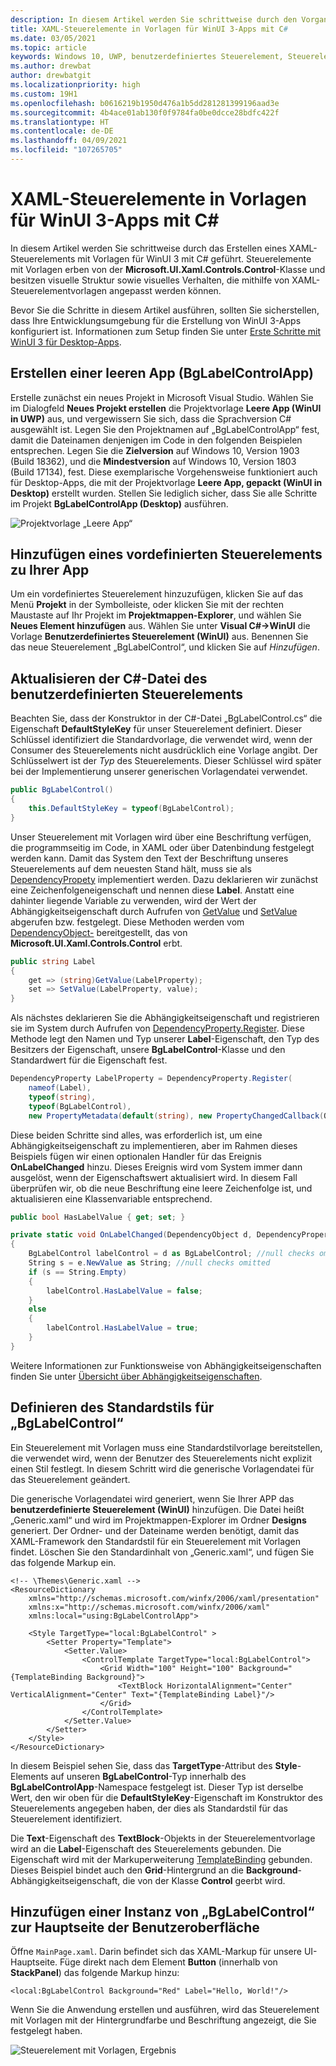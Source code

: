 ```yaml
---
description: In diesem Artikel werden Sie schrittweise durch den Vorgang zum Erstellen eines XAML-Steuerelements mit Vorlagen für WinUI 3 mit C# geführt.
title: XAML-Steuerelemente in Vorlagen für WinUI 3-Apps mit C#
ms.date: 03/05/2021
ms.topic: article
keywords: Windows 10, UWP, benutzerdefiniertes Steuerelement, Steuerelement mit Vorlagen, WinUI
ms.author: drewbat
author: drewbatgit
ms.localizationpriority: high
ms.custom: 19H1
ms.openlocfilehash: b0616219b1950d476a1b5dd281281399196aad3e
ms.sourcegitcommit: 4b4ace01ab130f0f9784fa0be0dcce28bdfc422f
ms.translationtype: HT
ms.contentlocale: de-DE
ms.lasthandoff: 04/09/2021
ms.locfileid: "107265705"
---
```

# <a name="templated-xaml-controls-for-winui-3-apps-with-c"></a>XAML-Steuerelemente in Vorlagen für WinUI 3-Apps mit C#

In diesem Artikel werden Sie schrittweise durch das Erstellen eines XAML-Steuerelements mit Vorlagen für WinUI 3 mit C# geführt. Steuerelemente mit Vorlagen erben von der **Microsoft.UI.Xaml.Controls.Control**-Klasse und besitzen visuelle Struktur sowie visuelles Verhalten, die mithilfe von XAML-Steuerelementvorlagen angepasst werden können.

Bevor Sie die Schritte in diesem Artikel ausführen, sollten Sie sicherstellen, dass Ihre Entwicklungsumgebung für die Erstellung von WinUI 3-Apps konfiguriert ist. Informationen zum Setup finden Sie unter [Erste Schritte mit WinUI 3 für Desktop-Apps](./get-started-winui3-for-desktop.md).

## <a name="create-a-blank-app-bglabelcontrolapp"></a>Erstellen einer leeren App (BgLabelControlApp)

Erstelle zunächst ein neues Projekt in Microsoft Visual Studio. Wählen Sie im Dialogfeld **Neues Projekt erstellen** die Projektvorlage **Leere App (WinUI in UWP)** aus, und vergewissern Sie sich, dass die Sprachversion C# ausgewählt ist. Legen Sie den Projektnamen auf „BgLabelControlApp“ fest, damit die Dateinamen denjenigen im Code in den folgenden Beispielen entsprechen. Legen Sie die **Zielversion** auf Windows 10, Version 1903 (Build 18362), und die **Mindestversion** auf Windows 10, Version 1803 (Build 17134), fest. Diese exemplarische Vorgehensweise funktioniert auch für Desktop-Apps, die mit der Projektvorlage **Leere App, gepackt (WinUI in Desktop)** erstellt wurden. Stellen Sie lediglich sicher, dass Sie alle Schritte im Projekt **BgLabelControlApp (Desktop)** ausführen.

![Projektvorlage „Leere App“](images/winui-csharp-new-project-uwp.png)

## <a name="add-a-templated-control-to-your-app"></a>Hinzufügen eines vordefinierten Steuerelements zu Ihrer App

Um ein vordefiniertes Steuerelement hinzuzufügen, klicken Sie auf das Menü **Projekt** in der Symbolleiste, oder klicken Sie mit der rechten Maustaste auf Ihr Projekt im **Projektmappen-Explorer**, und wählen Sie **Neues Element hinzufügen** aus. Wählen Sie unter **Visual C#->WinUI** die Vorlage **Benutzerdefiniertes Steuerelement (WinUI)** aus. Benennen Sie das neue Steuerelement „BgLabelControl“, und klicken Sie auf *Hinzufügen*. 

## <a name="update-the-custom-control-c-file"></a>Aktualisieren der C#-Datei des benutzerdefinierten Steuerelements

Beachten Sie, dass der Konstruktor in der C#-Datei „BgLabelControl.cs“ die Eigenschaft **DefaultStyleKey** für unser Steuerelement definiert. Dieser Schlüssel identifiziert die Standardvorlage, die verwendet wird, wenn der Consumer des Steuerelements nicht ausdrücklich eine Vorlage angibt. Der Schlüsselwert ist der *Typ* des Steuerelements. Dieser Schlüssel wird später bei der Implementierung unserer generischen Vorlagendatei verwendet.

```csharp
public BgLabelControl()
{
    this.DefaultStyleKey = typeof(BgLabelControl);
}
```

Unser Steuerelement mit Vorlagen wird über eine Beschriftung verfügen, die programmseitig im Code, in XAML oder über Datenbindung festgelegt werden kann. Damit das System den Text der Beschriftung unseres Steuerelements auf dem neuesten Stand hält, muss sie als [DependencyPropety](/uwp/api/Windows.UI.Xaml.DependencyProperty) implementiert werden. Dazu deklarieren wir zunächst eine Zeichenfolgeneigenschaft und nennen diese **Label**. Anstatt eine dahinter liegende Variable zu verwenden, wird der Wert der Abhängigkeitseigenschaft durch Aufrufen von [GetValue](/uwp/api/windows.ui.xaml.dependencyobject.getvalue) und [SetValue](/uwp/api/windows.ui.xaml.dependencyobject.setvalue) abgerufen bzw. festgelegt. Diese Methoden werden vom [DependencyObject-](/uwp/api/windows.ui.xaml.dependencyobject) bereitgestellt, das von **Microsoft.UI.Xaml.Controls.Control** erbt.

```csharp
public string Label
{
    get => (string)GetValue(LabelProperty);
    set => SetValue(LabelProperty, value);
}
```
Als nächstes deklarieren Sie die Abhängigkeitseigenschaft und registrieren sie im System durch Aufrufen von [DependencyProperty.Register](/uwp/api/windows.ui.xaml.dependencyproperty.register). Diese Methode legt den Namen und Typ unserer **Label**-Eigenschaft, den Typ des Besitzers der Eigenschaft, unsere **BgLabelControl**-Klasse und den Standardwert für die Eigenschaft fest.

```csharp
DependencyProperty LabelProperty = DependencyProperty.Register(
    nameof(Label), 
    typeof(string),
    typeof(BgLabelControl), 
    new PropertyMetadata(default(string), new PropertyChangedCallback(OnLabelChanged)));
```

Diese beiden Schritte sind alles, was erforderlich ist, um eine Abhängigkeitseigenschaft zu implementieren, aber im Rahmen dieses Beispiels fügen wir einen optionalen Handler für das Ereignis **OnLabelChanged** hinzu. Dieses Ereignis wird vom System immer dann ausgelöst, wenn der Eigenschaftswert aktualisiert wird. In diesem Fall überprüfen wir, ob die neue Beschriftung eine leere Zeichenfolge ist, und aktualisieren eine Klassenvariable entsprechend.

```csharp
public bool HasLabelValue { get; set; }

private static void OnLabelChanged(DependencyObject d, DependencyPropertyChangedEventArgs e)
{
    BgLabelControl labelControl = d as BgLabelControl; //null checks omitted
    String s = e.NewValue as String; //null checks omitted
    if (s == String.Empty)
    {
        labelControl.HasLabelValue = false;
    }
    else
    {
        labelControl.HasLabelValue = true;
    }
}
```
Weitere Informationen zur Funktionsweise von Abhängigkeitseigenschaften finden Sie unter [Übersicht über Abhängigkeitseigenschaften](/windows/uwp/xaml-platform/dependency-properties-overview).

## <a name="define-the-default-style-for-bglabelcontrol"></a>Definieren des Standardstils für „BgLabelControl“
Ein Steuerelement mit Vorlagen muss eine Standardstilvorlage bereitstellen, die verwendet wird, wenn der Benutzer des Steuerelements nicht explizit einen Stil festlegt. In diesem Schritt wird die generische Vorlagendatei für das Steuerelement geändert.

Die generische Vorlagendatei wird generiert, wenn Sie Ihrer APP das **benutzerdefinierte Steuerelement (WinUI)** hinzufügen. Die Datei heißt „Generic.xaml“ und wird im Projektmappen-Explorer im Ordner **Designs** generiert. Der Ordner- und der Dateiname werden benötigt, damit das XAML-Framework den Standardstil für ein Steuerelement mit Vorlagen findet. Löschen Sie den Standardinhalt von „Generic.xaml“, und fügen Sie das folgende Markup ein.



```xaml
<!-- \Themes\Generic.xaml -->
<ResourceDictionary
    xmlns="http://schemas.microsoft.com/winfx/2006/xaml/presentation"
    xmlns:x="http://schemas.microsoft.com/winfx/2006/xaml"
    xmlns:local="using:BgLabelControlApp">

    <Style TargetType="local:BgLabelControl" >
        <Setter Property="Template">
            <Setter.Value>
                <ControlTemplate TargetType="local:BgLabelControl">
                    <Grid Width="100" Height="100" Background="{TemplateBinding Background}">
                        <TextBlock HorizontalAlignment="Center" VerticalAlignment="Center" Text="{TemplateBinding Label}"/>
                    </Grid>
                </ControlTemplate>
            </Setter.Value>
        </Setter>
    </Style>
</ResourceDictionary>
```

In diesem Beispiel sehen Sie, dass das **TargetType**-Attribut des **Style**-Elements auf unseren **BgLabelControl**-Typ innerhalb des **BgLabelControlApp**-Namespace festgelegt ist. Dieser Typ ist derselbe Wert, den wir oben für die **DefaultStyleKey**-Eigenschaft im Konstruktor des Steuerelements angegeben haben, der dies als Standardstil für das Steuerelement identifiziert.

Die **Text**-Eigenschaft des **TextBlock**-Objekts in der Steuerelementvorlage wird an die **Label**-Eigenschaft des Steuerelements gebunden. Die Eigenschaft wird mit der Markuperweiterung [TemplateBinding](/windows/uwp/xaml-platform/templatebinding-markup-extension) gebunden. Dieses Beispiel bindet auch den **Grid**-Hintergrund an die **Background**-Abhängigkeitseigenschaft, die von der Klasse **Control** geerbt wird.

## <a name="add-an-instance-of-bglabelcontrol-to-the-main-ui-page"></a>Hinzufügen einer Instanz von „BgLabelControl“ zur Hauptseite der Benutzeroberfläche

Öffne `MainPage.xaml`. Darin befindet sich das XAML-Markup für unsere UI-Hauptseite. Füge direkt nach dem Element **Button** (innerhalb von **StackPanel**) das folgende Markup hinzu:

```xaml
<local:BgLabelControl Background="Red" Label="Hello, World!"/>
```

Wenn Sie die Anwendung erstellen und ausführen, wird das Steuerelement mit Vorlagen mit der Hintergrundfarbe und Beschriftung angezeigt, die Sie festgelegt haben.

![Steuerelement mit Vorlagen, Ergebnis](images/winui-templated-control-result.png)


